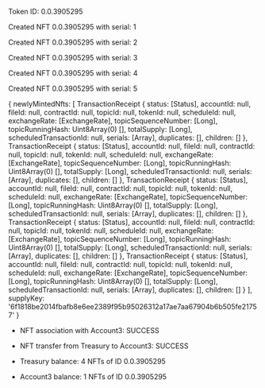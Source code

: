 Token ID: 0.0.3905295 

Created NFT 0.0.3905295 with serial: 1 

Created NFT 0.0.3905295 with serial: 2 

Created NFT 0.0.3905295 with serial: 3 

Created NFT 0.0.3905295 with serial: 4 

Created NFT 0.0.3905295 with serial: 5 

{
  newlyMintedNfts: [
    TransactionReceipt {
      status: [Status],
      accountId: null,
      fileId: null,
      contractId: null,
      topicId: null,
      tokenId: null,
      scheduleId: null,
      exchangeRate: [ExchangeRate],
      topicSequenceNumber: [Long],
      topicRunningHash: Uint8Array(0) [],
      totalSupply: [Long],
      scheduledTransactionId: null,
      serials: [Array],
      duplicates: [],
      children: []
    },
    TransactionReceipt {
      status: [Status],
      accountId: null,
      fileId: null,
      contractId: null,
      topicId: null,
      tokenId: null,
      scheduleId: null,
      exchangeRate: [ExchangeRate],
      topicSequenceNumber: [Long],
      topicRunningHash: Uint8Array(0) [],
      totalSupply: [Long],
      scheduledTransactionId: null,
      serials: [Array],
      duplicates: [],
      children: []
    },
    TransactionReceipt {
      status: [Status],
      accountId: null,
      fileId: null,
      contractId: null,
      topicId: null,
      tokenId: null,
      scheduleId: null,
      exchangeRate: [ExchangeRate],
      topicSequenceNumber: [Long],
      topicRunningHash: Uint8Array(0) [],
      totalSupply: [Long],
      scheduledTransactionId: null,
      serials: [Array],
      duplicates: [],
      children: []
    },
    TransactionReceipt {
      status: [Status],
      accountId: null,
      fileId: null,
      contractId: null,
      topicId: null,
      tokenId: null,
      scheduleId: null,
      exchangeRate: [ExchangeRate],
      topicSequenceNumber: [Long],
      topicRunningHash: Uint8Array(0) [],
      totalSupply: [Long],
      scheduledTransactionId: null,
      serials: [Array],
      duplicates: [],
      children: []
    },
    TransactionReceipt {
      status: [Status],
      accountId: null,
      fileId: null,
      contractId: null,
      topicId: null,
      tokenId: null,
      scheduleId: null,
      exchangeRate: [ExchangeRate],
      topicSequenceNumber: [Long],
      topicRunningHash: Uint8Array(0) [],
      totalSupply: [Long],
      scheduledTransactionId: null,
      serials: [Array],
      duplicates: [],
      children: []
    }
  ],
  supplyKey: '6f1818be2014fbafb8e6ee2389f95b95026312a17ae7aa67904b6b505fe21757'
}
- NFT association with Account3: SUCCESS


- NFT transfer from Treasury to Account3: SUCCESS 

- Treasury balance: 4 NFTs of ID 0.0.3905295
- Account3 balance: 1 NFTs of ID 0.0.3905295